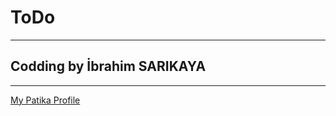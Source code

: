 # ToDo
----------------
## Codding by İbrahim SARIKAYA
----------------
[My Patika Profile](https://app.patika.dev/ibro)